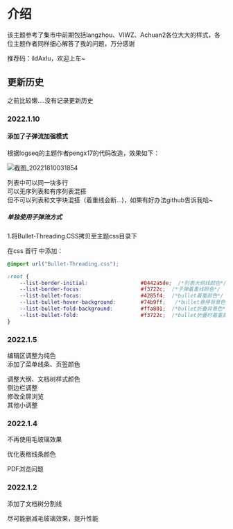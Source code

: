 # 介绍
该主题参考了集市中前期包括langzhou、VIWZ、Achuan2各位大大的样式，各位主题作者同样细心解答了我的问题，万分感谢

推荐码：ildAxIu，欢迎上车~

## 更新历史
之前比较懒....没有记录更新历史

### 2022.1.10

#### 添加了子弹流加强模式

根据logseq的主题作者pengx17的代码改造，效果如下：

![截图_20221810031854](https://user-images.githubusercontent.com/61633409/148697308-b755b5f5-0e0f-4b2d-91b7-e16a6a9baf4c.gif)

列表中可以同一块多行<br>可以无序列表和有序列表混搭<br>但不可以列表和文字块混搭（着重线会断...)，如果有好办法github告诉我哈~

##### 单独使用子弹流方式
1.将Bullet-Threading.CSS拷贝至主题css目录下

在css 首行 中添加：

```css
@import url("Bullet-Threading.css");

:root {
    --list-border-initial:                 #0442a5de;  /*列表大纲线颜色*/
    --list-border-focus:                   #f3722c;  /*子弹着重线颜色*/
    --list-bullet-focus:                   #4285f4;  /*bullet着重颜色*/
    --list-bullet-hover-background:        #74b9ff;   /*bullet悬停背景色*/
    --list-bullet-fold-background:         #ffa801;  /*bullet折叠背景色*/
    --list-bullet-fold:                    #f3722c;  /*bullet折叠时着重颜色*/
}
```

### 2022.1.5

编辑区调整为纯色<br>添加了菜单线条、页签颜色

调整大纲、文档树样式颜色<br>侧边栏调整<br>修改全屏浏览<br>其他小调整

### 2022.1.4
不再使用毛玻璃效果

优化表格线条颜色

PDF浏览问题

### 2022.1.2
添加了文档树分割线

尽可能删减毛玻璃效果，提升性能

